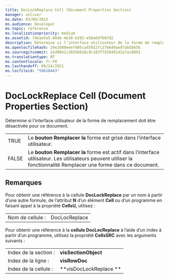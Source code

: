 ```yaml
---
title: DocLockReplace Cell (Document Properties Section)
manager: soliver
ms.date: 03/09/2015
ms.audience: Developer
ms.topic: reference
ms.localizationpriority: medium
ms.assetid: 74eae5e5-80ab-4e10-b292-e58a6d7607d2
description: Détermine si l’interface utilisateur de la forme de remplacement doit être désactivée pour ce document.
ms.openlocfilehash: 24e2600eeef405ca45922fc276649aedfab5b656
ms.sourcegitcommit: a1d9041c20256616c9c183f7d1049142a7ac6991
ms.translationtype: MT
ms.contentlocale: fr-FR
ms.lasthandoff: 09/24/2021
ms.locfileid: "59628443"
---
```

# <a name="doclockreplace-cell-document-properties-section"></a>DocLockReplace Cell (Document Properties Section)

Détermine si l’interface utilisateur de la forme de remplacement doit être désactivée pour ce document. 
  
|||
|:-----|:-----|
|TRUE  <br/> |Le **bouton Remplacer la** forme est grisé dans l’interface utilisateur.  <br/> |
|FALSE  <br/> |Le **bouton Remplacer la** forme est actif dans l’interface utilisateur. Les utilisateurs peuvent utiliser la fonctionnalité Remplacer une forme dans ce document.  <br/> |
   
## <a name="remarks"></a>Remarques

Pour obtenir une référence à la cellule **DocLockReplace** par un nom à partir d’une autre formule, de l’attribut **N** d’un élément **Cell** ou d’un programme en faisant appel à la propriété **CellsU,** utilisez : 
  
|||
|:-----|:-----|
| Nom de cellule :  <br/> | DocLocReplace  <br/> |
   
Pour obtenir une référence à la **cellule DocLocReplace** à l’aide d’un index à partir d’un programme, utilisez la propriété **CellsSRC** avec les arguments suivants : 
  
|||
|:-----|:-----|
| Index de la section :  <br/> |**visSectionObject** <br/> |
| Index de la ligne :  <br/> |**visRowDoc** <br/> |
| Index de la cellule :  <br/> |**visDocLockReplace ** <br/> |
   

